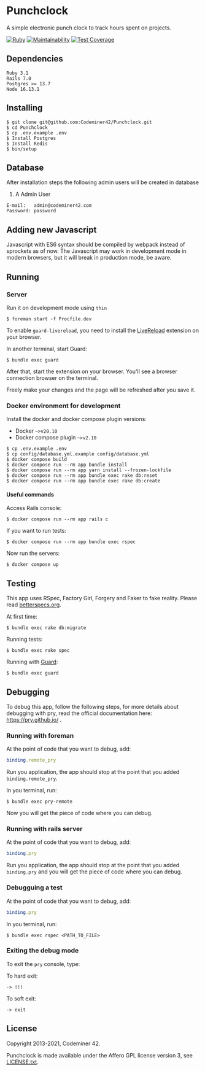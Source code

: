 # Punchclock

A simple electronic punch clock to track hours spent on projects.

[![Ruby](https://github.com/Codeminer42/Punchclock/actions/workflows/ruby.yml/badge.svg)](https://github.com/Codeminer42/Punchclock/actions/workflows/ruby.yml)
[![Maintainability](https://api.codeclimate.com/v1/badges/484d98c1af980b54a2db/maintainability)](https://codeclimate.com/github/Codeminer42/Punchclock/maintainability)
[![Test Coverage](https://api.codeclimate.com/v1/badges/484d98c1af980b54a2db/test_coverage)](https://codeclimate.com/github/Codeminer42/Punchclock/test_coverage)

## Dependencies

```
Ruby 3.1
Rails 7.0
Postgres >= 13.7
Node 16.13.1
```

## Installing

```console
$ git clone git@github.com:Codeminer42/Punchclock.git
$ cd Punchclock
$ cp .env.example .env
$ Install Postgres
$ Install Redis
$ bin/setup
```

## Database

After installation steps the following admin users will be created in database

1. A Admin User
```
E-mail:   admin@codeminer42.com
Password: password
```

## Adding new Javascript

Javascript with ES6 syntax should be compiled by webpack instead of sprockets as of now. The Javascript may work in development mode in modern browsers, but it will break in production mode, be aware.

## Running

### Server

Run it on development mode using `thin`

```console
$ foreman start -f Procfile.dev
```

To enable `guard-livereload`, you need to install the [LiveReload](https://chrome.google.com/webstore/detail/livereload/jnihajbhpnppcggbcgedagnkighmdlei) extension on your browser.

In another terminal, start Guard:

```
$ bundle exec guard
```

After that, start the extension on your browser. You'll see a browser connection browser on the terminal.

Freely make your changes and the page will be refreshed after you save it.

### Docker environment for development

Install the docker and docker compose plugin versions:

* Docker `~>v20.10`
* Docker compose plugin `~>v2.10`

```console
$ cp .env.example .env
$ cp config/database.yml.example config/database.yml
$ docker compose build
$ docker compose run --rm app bundle install
$ docker compose run --rm app yarn install --frozen-lockfile
$ docker compose run --rm app bundle exec rake db:reset
$ docker compose run --rm app bundle exec rake db:create
```

#### Useful commands

Access Rails console:

```console
$ docker compose run --rm app rails c
```

If you want to run tests:
```console
$ docker compose run --rm app bundle exec rspec
```

Now run the servers:
```console
$ docker compose up
```

## Testing

This app uses RSpec, Factory Girl, Forgery and Faker to fake reality.
Please read [betterspecs.org](http://betterspecs.org/).

At first time:
```console
$ bundle exec rake db:migrate
```

Running tests:

```console
$ bundle exec rake spec
```

Running with [Guard](https://github.com/guard/guard-rspec):

```console
$ bundle exec guard
```

## Debugging

To debug this app, follow the following steps, for more details about debugging with pry, read the official documentation here: https://pry.github.io/ .
### Running with foreman

At the point of code that you want to debug, add:

```ruby
binding.remote_pry
```

Run you application, the app should stop at the point that you added `binding.remote_pry`.

In you terminal, run:

```console
$ bundle exec pry-remote
```

Now you will get the piece of code where you can debug.

### Running with rails server

At the point of code that you want to debug, add:

```ruby
binding.pry
```

Run you application, the app should stop at the point that you added `binding.pry` and you will get the piece of code where you can debug.

### Debugguing a test

At the point of code that you want to debug, add:

```ruby
binding.pry
```
In you terminal, run:

```console
$ bundle exec rspec <PATH_TO_FILE>
```

### Exiting the debug mode

To exit the `pry` console, type:

To hard exit:

```console
-> !!!
```

To soft exit:

```console
-> exit
```

License
-------
Copyright 2013-2021, Codeminer 42.

Punchclock is made available under the Affero GPL license version 3, see
[LICENSE.txt](https://github.com/Codeminer42/cm42-central/blob/master/LICENCE.txt).
